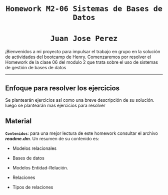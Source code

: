 # <h1 align=center>**`Homework M2-06 Sistemas de Bases de Datos`**</h1>
## <h1 align=center>**`Juan Jose Perez`**</h1>
¡Bienvenidos a mi proyecto  para impulsar el trabajo en grupo en la solución de actividades del bootcamp de Henry. Comenzaremos por resolver el Homework de la clase 06 del modulo 2 que trata sobre el uso de sistemas de gestión de bases de datos

<hr>  

## **Enfoque para resolver los ejercicios**
Se plantearán ejercicios así como una breve descripción de su solución. luego se plantearán mas ejercicios para resolver
## Material

**`Contenidos`**:  para una mejor lectura de este homework consultar el archivo ***readme.dm***. Un resumen de su contenido es:

+ Modelos relacionales

+ Bases de datos

+ Modelos Entidad-Relación.

+ Relaciones

+ Tipos de relaciones

<br/>

